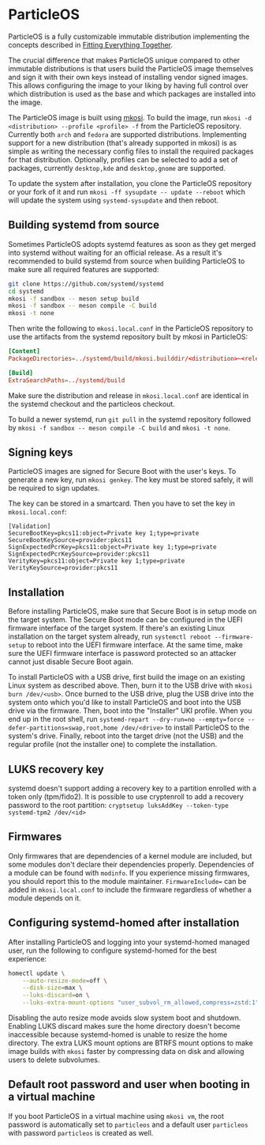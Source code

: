 # ParticleOS

ParticleOS is a fully customizable immutable distribution implementing the
concepts described in
[Fitting Everything Together](https://0pointer.net/blog/fitting-everything-together.html).

The crucial difference that makes ParticleOS unique compared to other immutable
distributions is that users build the ParticleOS image themselves and sign it
with their own keys instead of installing vendor signed images. This allows
configuring the image to your liking by having full control over which
distribution is used as the base and which packages are installed into the
image.

The ParticleOS image is built using [mkosi](https://github.com/systemd/mkosi).
To build the image, run `mkosi -d <distribution> --profile <profile> -f` from the ParticleOS
repository. Currently both `arch` and `fedora` are supported distributions.
Implementing support for a new distribution (that's already supported in mkosi)
is as simple as writing the necessary config files to install the required
packages for that distribution. Optionally, profiles can be selected to add a set of packages,
currently `desktop,kde` and `desktop,gnome` are supported.

To update the system after installation, you clone the ParticleOS repository
or your fork of it and run `mkosi -ff sysupdate -- update --reboot` which will
update the system using `systemd-sysupdate` and then reboot.

## Building systemd from source

Sometimes ParticleOS adopts systemd features as soon as they get merged into
systemd without waiting for an official release. As a result it's recommended to
build systemd from source when building ParticleOS to make sure all required
features are supported:

```sh
git clone https://github.com/systemd/systemd
cd systemd
mkosi -f sandbox -- meson setup build
mkosi -f sandbox -- meson compile -C build
mkosi -t none
```

Then write the following to `mkosi.local.conf` in the ParticleOS repository to
use the artifacts from the systemd repository built by mkosi in ParticleOS:

```conf
[Content]
PackageDirectories=../systemd/build/mkosi.builddir/<distribution>~<release>~<arch>

[Build]
ExtraSearchPaths=../systemd/build
```

Make sure the distribution and release in `mkosi.local.conf` are identical in the
systemd checkout and the particleos checkout.

To build a newer systemd, run `git pull` in the systemd repository followed by
 `mkosi -f sandbox -- meson compile -C build` and `mkosi -t none`.

## Signing keys

ParticleOS images are signed for Secure Boot with the user's keys. To generate a new key,
run `mkosi genkey`. The key must be stored safely, it will be required to sign updates.

The key can be stored in a smartcard. Then you have to set the key in `mkosi.local.conf`:

```
[Validation]
SecureBootKey=pkcs11:object=Private key 1;type=private
SecureBootKeySource=provider:pkcs11
SignExpectedPcrKey=pkcs11:object=Private key 1;type=private
SignExpectedPcrKeySource=provider:pkcs11
VerityKey=pkcs11:object=Private key 1;type=private
VerityKeySource=provider:pkcs11
```

## Installation

Before installing ParticleOS, make sure that Secure Boot is in setup mode on the
target system. The Secure Boot mode can be configured in the UEFI firmware
interface of the target system. If there's an existing Linux installation on the
target system already, run `systemctl reboot --firmware-setup` to reboot into
the UEFI firmware interface. At the same time, make sure the UEFI firmware
interface is password protected so an attacker cannot just disable Secure Boot
again.

To install ParticleOS with a USB drive, first build the image on an existing
Linux system as described above. Then, burn it to the USB drive with
`mkosi burn /dev/<usb>`. Once burned to the USB drive, plug the USB drive into
the system onto which you'd like to install ParticleOS and boot into the USB
drive via the firmware. Then, boot into the "Installer" UKI profile. When you
end up in the root shell, run
`systemd-repart --dry-run=no --empty=force --defer-partitions=swap,root,home /dev/<drive>`
to install ParticleOS to the system's drive. Finally, reboot into the target
drive (not the USB) and the regular profile (not the installer one) to complete
the installation.

## LUKS recovery key

systemd doesn't support adding a recovery key to a partition enrolled with a token
only (tpm/fido2). It is possible to use cryptenroll to add a recovery password
to the root partition: `cryptsetup luksAddKey --token-type systemd-tpm2 /dev/<id>`

## Firmwares

Only firmwares that are dependencies of a kernel module are included, but some
modules don't declare their dependencies properly. Dependencies of a module can be
found with `modinfo`. If you experience missing firmwares, you should report
this to the module maintainer. `FirmwareInclude=` can be added in `mkosi.local.conf`
to include the firmware regardless of whether a module depends on it.

## Configuring systemd-homed after installation

After installing ParticleOS and logging into your systemd-homed managed user,
run the following to configure systemd-homed for the best experience:

```sh
homectl update \
    --auto-resize-mode=off \
    --disk-size=max \
    --luks-discard=on \
    --luks-extra-mount-options "user_subvol_rm_allowed,compress=zstd:1"
```

Disabling the auto resize mode avoids slow system boot and shutdown. Enabling
LUKS discard makes sure the home directory doesn't become inaccessible because
systemd-homed is unable to resize the home directory. The extra LUKS mount
options are BTRFS mount options to make image builds with `mkosi` faster by
compressing data on disk and allowing users to delete subvolumes.

## Default root password and user when booting in a virtual machine

If you boot ParticleOS in a virtual machine using `mkosi vm`, the root password
is automatically set to `particleos` and a default user `particleos` with password
`particleos` is created as well.
